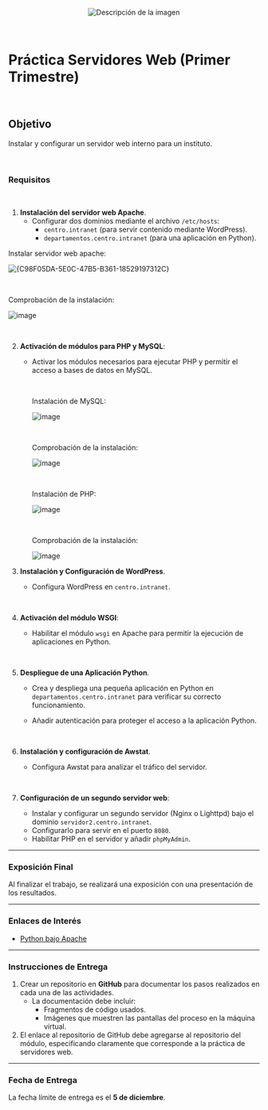 <p align="center">
  <img src="https://github.com/user-attachments/assets/92b13dd5-01d7-4f83-8bb6-e218dfb11235" alt="Descripción de la imagen"/>
</p>

<br>

# Práctica Servidores Web (Primer Trimestre)

<br>

## Objetivo
Instalar y configurar un servidor web interno para un instituto.

<br>

### Requisitos

<br>

1. **Instalación del servidor web Apache**.
   - Configurar dos dominios mediante el archivo `/etc/hosts`: 
     - `centro.intranet` (para servir contenido mediante WordPress).
     - `departamentos.centro.intranet` (para una aplicación en Python).
    
  Instalar servidor web apache:
    
  ![{C98F05DA-5E0C-47B5-B361-18529197312C}](https://github.com/user-attachments/assets/6e808256-128c-4063-862f-c6e2cde95d11)

  <br>
  
  Comprobación de la instalación:

  ![image](https://github.com/user-attachments/assets/78f303da-731e-48b5-9fd7-73897c6f61f2)


  <br>

2. **Activación de módulos para PHP y MySQL**:
   - Activar los módulos necesarios para ejecutar PHP y permitir el acceso a bases de datos en MySQL.
  
     <br>

     Instalación de MySQL:

     ![image](https://github.com/user-attachments/assets/23168866-2ca2-4aeb-8baf-5e1e4572dcb0)

     <br>

     Comprobación de la instalación:

     ![image](https://github.com/user-attachments/assets/16f819a0-e68f-43e8-8d74-946d47ea0691)

     <br>

     Instalación de PHP:

     ![image](https://github.com/user-attachments/assets/58edefc6-dc9b-4f32-9a15-c4161ce07543)

     <br>

     Comprobación de la instalación:

     ![image](https://github.com/user-attachments/assets/fc4e8d29-d00b-46dd-ba60-3ab2748fe3e2)


4. **Instalación y Configuración de WordPress**.
   - Configura WordPress en `centro.intranet`.
  
     <br>

5. **Activación del módulo WSGI**:
   - Habilitar el módulo `wsgi` en Apache para permitir la ejecución de aplicaciones en Python.
  
     <br>

6. **Despliegue de una Aplicación Python**.
   - Crea y despliega una pequeña aplicación en Python en `departamentos.centro.intranet` para verificar su correcto funcionamiento.
   - Añadir autenticación para proteger el acceso a la aplicación Python.
  
     <br>

7. **Instalación y configuración de Awstat**.
   - Configura Awstat para analizar el tráfico del servidor.
  
     <br>

8. **Configuración de un segundo servidor web**:
   - Instalar y configurar un segundo servidor (Nginx o Lighttpd) bajo el dominio `servidor2.centro.intranet`.
   - Configurarlo para servir en el puerto `8080`.
   - Habilitar PHP en el servidor y añadir `phpMyAdmin`.

---

### Exposición Final
Al finalizar el trabajo, se realizará una exposición con una presentación de los resultados.

---

### Enlaces de Interés
- [Python bajo Apache](https://uniwebsidad.com/libros/python/capitulo-13/python-bajo-apache)

---

### Instrucciones de Entrega

1. Crear un repositorio en **GitHub** para documentar los pasos realizados en cada una de las actividades.
   - La documentación debe incluir:
     - Fragmentos de código usados.
     - Imágenes que muestren las pantallas del proceso en la máquina virtual.
2. El enlace al repositorio de GitHub debe agregarse al repositorio del módulo, especificando claramente que corresponde a la práctica de servidores web.

---

### Fecha de Entrega
La fecha límite de entrega es el **5 de diciembre**.

